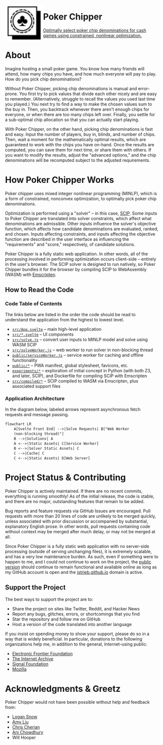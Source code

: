<!-- Try in vain to remove table borders -->
<!--
<table border="0" frame="void" rules="all"><tbody><tr>
-->
<td>

<!-- 
  If the surrounding table is uncommented, remove align="left" from the img 
-->
<a href="https://jstrieb.github.io/poker-chipper" target="_blank"><img src="https://github.com/jstrieb/poker-chipper/blob/master/public/favicon.svg?raw=true" width="125" height="125" align="left" /></a>

</td>
<td>

# Poker Chipper

<a href="https://jstrieb.github.io/poker-chipper" target="_blank">Optimally
select poker chip denominations for cash games using constrained, nonlinear
optimization.</a>

</td>
<!--
</tr></tbody></table>
-->

# About

Imagine hosting a small poker game. You know how many friends will attend, how
many chips you have, and how much everyone will pay to play. How do you pick
chip denominations?

Without Poker Chipper, picking chip denominations is manual and error-prone.
You first try to pick values that divide each other nicely and are easy to
remember. (Alternatively, struggle to recall the values you used last time you
played.) You next try to find a way to make the chosen values sum to the buy
in. Then, you backtrack whenever there aren't enough chips for everyone, or
when there are too many chips left over. Finally, you settle for a sub-optimal
chip allocation so that you can actually start playing.

With Poker Chipper, on the other hand, picking chip denominations is fast and
easy. Input the number of players, buy in, blinds, and number of chips. Then,
wait a moment for the mathematically optimal results, which are guaranteed to
work with the chips you have on-hand. Once the results are computed, you can
save them for next time, or share them with others. If you want to modify the
results, adjust the "advanced options," and the chip denominations will be
recomputed subject to the adjusted requirements.

# How Poker Chipper Works

Poker chipper uses mixed integer nonlinear programming (MINLP), which is a form
of constrained, nonconvex optimization, to optimally pick poker chip
denominations. 

Optimization is performed using a "solver" – in this case,
[SCIP](https://www.scipopt.org/). Some inputs to Poker Chipper are translated
into solver constraints, which affect what denominations are admissible. Other
inputs influence the solver's objective function, which affects how candidate
denominations are evaluated, ranked, and chosen. Inputs affecting constraints,
and inputs affecting the objective function are described in the user interface
as influencing the "requirements" and "score," respectively, of candidate
solutions.

Poker Chipper is a fully static web application. In other words, all of the
processing involved in performing optimization occurs client-side – entirely in
the user's browser. The SCIP solver is designed to run natively, so Poker
Chipper bundles it for the browser by compiling SCIP to WebAssembly (WASM) with
[Emscripten](https://emscripten.org/).

## How to Read the Code

### Code Table of Contents

The links below are listed in the order the code should be read to understand
the application from the highest to lowest level.

- [`src/App.svelte`](src/App.svelte) – main high-level application
- [`src/*.svelte`](src/) – UI components
- [`src/solve.js`](src/solve.js) – convert user inputs to MINLP model and solve
  using WASM SCIP
- [`src/solveWorker.js`](src/solveWorker.js) – web worker to run solver in
  non-blocking thread
- [`public/serviceWorker.js`](public/serviceWorker.js) – service worker for
  caching and offline functionality
- [`public/*`](public/) – PWA manifest, global stylesheet, favicons, etc.
- [`experiments/*`](experiments/) – exploration of initial concept in Python
  (with both Z3, and later, SCIP), and Dockerfile for compiling SCIP with
  Emscripten
- [`src/compiled/*`](src/compiled/) – SCIP compiled to WASM via Emscripten,
  plus associated support files

### Application Architecture

In the diagram below, labeled arrows represent asynchronous fetch requests and
message passing.

``` mermaid
flowchart LR
    A[Svelte Front End] -->|Solve Requests| B["Web Worker
    (non-blocking thread)"]
    B -->|Solutions| A
    A <-->|Static Assets| C[Service Worker]
    B <-->|Solver Static Assets| C
    C -->|Cache| C
    C <-->|Static Assets| D[Web Server]
```

# Project Status & Contributing

Poker Chipper is actively maintained. If there are no recent commits,
everything is running smoothly! As of the initial release, the code is stable,
and there are no major, outstanding features that remain to be added.

Bug reports and feature requests via GitHub Issues are encouraged. Pull
requests with more than 20 lines of code are unlikely to be merged quickly,
unless associated with prior discussion or accompanied by substantial,
explanatory English prose. In other words, pull requests containing code
without context may be merged after much delay, or may not be merged at all.

Since Poker Chipper is a fully static web application with no server-side
processing (outside of serving unchanging files), it is extremely scalable, and
has a very low maintenance burden. As such, even if something were to happen to
me, and I could not continue to work on the project, the [public
version](https://jstrieb.github.io/poker-chipper/) should continue to remain
functional and available online as long as my GitHub account is open and the
[jstrieb.github.io](https://jstrieb.github.io) domain is active.

## Support the Project

The best ways to support the project are to:

- Share the project on sites like Twitter, Reddit, and Hacker News
- Report any bugs, glitches, errors, or shortcomings that you find
- Star the repository and follow me on GitHub
- Host a version of the code translated into another language

If you insist on spending money to show your support, please do so in a way
that is widely beneficial. In particular, donations to the following
organizations help me, in addition to the general, Internet-using public:

- [Electronic Frontier Foundation](https://supporters.eff.org/donate/)
- [The Internet Archive](https://archive.org/donate/index.php)
- [Signal Foundation](https://signal.org/donate/)
- [Mozilla](https://donate.mozilla.org/en-US/)

# Acknowledgments & Greetz

Poker Chipper would not have been possible without help and feedback from:

- [Logan Snow](https://github.com/lsnow99)
- [Amy Liu](https://www.linkedin.com/in/amyjl)
- [Chris Cherian](https://twitter.com/chrischerian)
- [Ani Chowdhury](https://www.linkedin.com/in/ani-chowdhury)
- Will Hooper


